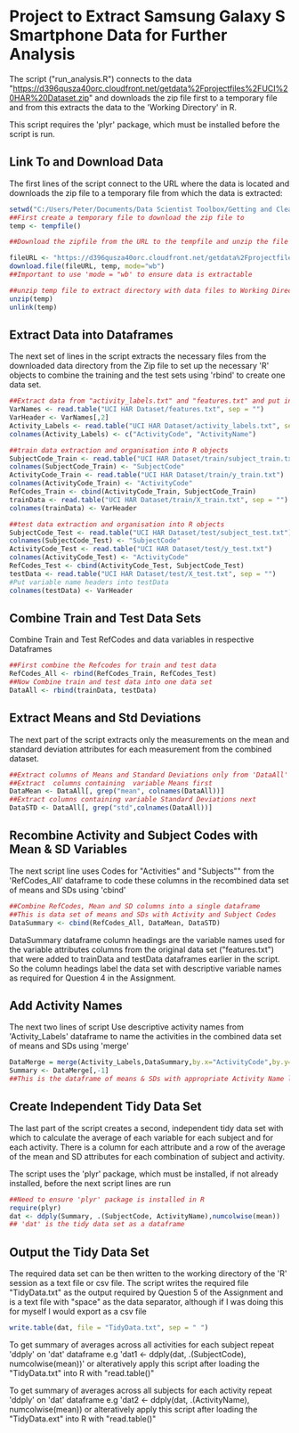 Project to Extract Samsung Galaxy S Smartphone Data for Further Analysis
=============================================================================

The script ("run_analysis.R") connects to the data "https://d396qusza40orc.cloudfront.net/getdata%2Fprojectfiles%2FUCI%20HAR%20Dataset.zip" and downloads the zip file  first to a temporary file and from this extracts the data to the 'Working Directory' in R.

This script requires the 'plyr' package, which must be installed before the script is run.


Link To and Download Data
-----------------------------
The first lines of the script connect to the URL where the data is located and downloads the zip file to a temporary file from which the data is extracted:


```r
setwd("C:/Users/Peter/Documents/Data Scientist Toolbox/Getting and Cleaning Data/Project")
##First create a temporary file to download the zip file to
temp <- tempfile()

##Download the zipfile from the URL to the tempfile and unzip the file to load the ##data directory to the Working Directory in the R sesssion

fileURL <- "https://d396qusza40orc.cloudfront.net/getdata%2Fprojectfiles%2FUCI%20HAR%20Dataset.zip"
download.file(fileURL, temp, mode="wb")
##Important to use 'mode = "wb' to ensure data is extractable

##unzip temp file to extract directory with data files to Working Directory
unzip(temp)
unlink(temp)
```

Extract Data into Dataframes
------------------------------

The next set of lines in the script extracts the necessary files from the downloaded data directory from the Zip file to set up the necessary 'R' objects to combine the training and the test sets using 'rbind' to create one data set.



```r
##Extract data from "activity_labels.txt" and "features.txt" and put into R objects
VarNames <- read.table("UCI HAR Dataset/features.txt", sep = "")
VarHeader <- VarNames[,2]
Activity_Labels <- read.table("UCI HAR Dataset/activity_labels.txt", sep = "")
colnames(Activity_Labels) <- c("ActivityCode", "ActivityName")

##train data extraction and organisation into R objects
SubjectCode_Train <- read.table("UCI HAR Dataset/train/subject_train.txt")
colnames(SubjectCode_Train) <- "SubjectCode"
ActivityCode_Train <- read.table("UCI HAR Dataset/train/y_train.txt")
colnames(ActivityCode_Train) <- "ActivityCode"
RefCodes_Train <- cbind(ActivityCode_Train, SubjectCode_Train)
trainData <- read.table("UCI HAR Dataset/train/X_train.txt", sep = "")
colnames(trainData) <- VarHeader

##test data extraction and organisation into R objects
SubjectCode_Test <- read.table("UCI HAR Dataset/test/subject_test.txt")
colnames(SubjectCode_Test) <- "SubjectCode"
ActivityCode_Test <- read.table("UCI HAR Dataset/test/y_test.txt")
colnames(ActivityCode_Test) <- "ActivityCode"
RefCodes_Test <- cbind(ActivityCode_Test, SubjectCode_Test)
testData <- read.table("UCI HAR Dataset/test/X_test.txt", sep = "")
#Put variable name headers into testData
colnames(testData) <- VarHeader
```

Combine Train and Test Data Sets
---------------------------------
Combine Train and Test RefCodes and data variables in respective Dataframes

```r
##First combine the Refcodes for train and test data
RefCodes_All <- rbind(RefCodes_Train, RefCodes_Test)
##Now Combine train and test data into one data set
DataAll <- rbind(trainData, testData) 
```

Extract Means and Std Deviations
---------------------------------

The next part of the script extracts only the measurements on the mean and standard deviation attributes for each measurement from the combined dataset.


```r
##Extract columns of Means and Standard Deviations only from 'DataAll' dataframe
##Extract  columns containing  variable Means first
DataMean <- DataAll[, grep("mean", colnames(DataAll))]
##Extract columns containing variable Standard Deviations next
DataSTD <- DataAll[, grep("std",colnames(DataAll))]
```

Recombine Activity and Subject Codes with Mean & SD Variables 
----------------------------------------------------------------

The next script line uses Codes for "Activities" and "Subjects""  from the 'RefCodes_All' dataframe to code these columns in the recombined data set of means and SDs using 'cbind'

```r
##Combine RefCodes, Mean and SD columns into a single dataframe
##This is data set of means and SDs with Activity and Subject Codes
DataSummary <- cbind(RefCodes_All, DataMean, DataSTD)  
```

DataSummary dataframe column headings are the variable names used for the variable attributes columns from the original data set ("features.txt") that were added to trainData and testData dataframes earlier in the script. So the column headings label the data set with descriptive variable names as required for Question 4 in the Assignment.


Add Activity Names
-------------------
The next two lines of script Use descriptive activity names from 'Activity_Labels' dataframe to name the activities in the combined data set of means and SDs using 'merge'


```r
DataMerge = merge(Activity_Labels,DataSummary,by.x="ActivityCode",by.y="ActivityCode",all=TRUE)
Summary <- DataMerge[,-1]
##This is the dataframe of means & SDs with appropriate Activity Name labels
```


Create Independent Tidy Data Set
--------------------------------
The last part of the script creates a second, independent tidy data set with which to calculate the average of each variable for each subject and for each activity. There is a column for each attribute and a row of the average of the mean and SD attributes for each combination of subject and activity.

The script uses the 'plyr' package, which must be installed, if not already installed, before the next script lines are run


```r
##Need to ensure 'plyr' package is installed in R
require(plyr)
dat <- ddply(Summary, .(SubjectCode, ActivityName),numcolwise(mean))
## 'dat' is the tidy data set as a dataframe
```

Output the Tidy Data Set
------------------------
The required data set can be then written to the working directory of the 'R' session as a text file or csv file.  The script writes the required file "TidyData.txt" as the output required by Question 5 of the Assignment and is a text file with "space" as the data separator, although if I was doing this for myself I would export as a csv file

```r
write.table(dat, file = "TidyData.txt", sep = " ") 
```

To get summary of averages across all activities for each subject repeat 'ddply'
on 'dat' dataframe e.g 'dat1 <- ddply(dat, .(SubjectCode), numcolwise(mean))' or alteratively apply this script after loading the "TidyData.txt" into R with "read.table()"

To get summary of averages across all subjects for each activity repeat 'ddply'
on 'dat' dataframe e.g 'dat2 <- ddply(dat, .(ActivityName), numcolwise(mean))  or alteratively apply this script after loading the "TidyData.ext" into R with "read.table()"
